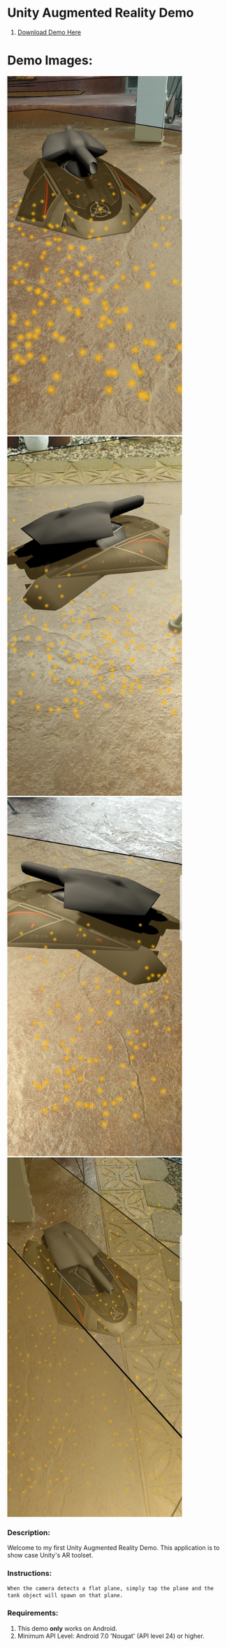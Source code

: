 # Unity Augmented Reality Demo

1. [Download Demo Here](https://github.com/HerndonE/CSUMBRacingGame/blob/master/Game/CSUMB%20Racing.zip?raw=true)    

# Demo Images:    
<p float="left">
  <img src="https://github.com/HerndonE/Unity-Augmented-Reality-Demo/blob/main/Images/Screenshot1.jpg" width="400" />
  <img src="https://github.com/HerndonE/Unity-Augmented-Reality-Demo/blob/main/Images/Screenshot2.jpg" width="400" /> 
  <img src="https://github.com/HerndonE/Unity-Augmented-Reality-Demo/blob/main/Images/Screenshot3.jpg" width="400" />
  <img src="https://github.com/HerndonE/Unity-Augmented-Reality-Demo/blob/main/Images/Screenshot4.jpg" width="400" />
</p>

### Description:   
Welcome to my first Unity Augmented Reality Demo. This application is to show case Unity's AR toolset. 

### Instructions:
```
When the camera detects a flat plane, simply tap the plane and the tank object will spawn on that plane.    
```

### Requirements:    
1. This demo **only** works on Android.
2. Minimum API Level: Android 7.0 'Nougat' (API level 24) or higher.         
